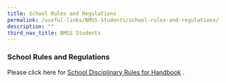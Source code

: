 ```yaml
---
title: School Rules and Regulations
permalink: /useful-links/BMSS-Students/school-rules-and-regulations/
description: ""
third_nav_title: BMSS Students
---
```

###  School Rules and Regulations 

Please click here for [School Disciplinary Rules for Handbook](/files/School_Disciplinary_Rules-for-Handbook-pg-25-28-Updated-01_2014.pdf) .